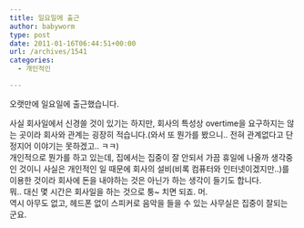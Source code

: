 ```yaml
---
title: 일요일에 출근
author: babyworm
type: post
date: 2011-01-16T06:44:51+00:00
url: /archives/1541
categories:
  - 개인적인

---
```

오랫만에 일요일에 출근했습니다. 

<div>
  사실 회사일에서 신경쓸 것이 있기는 하지만, 회사의 특성상 overtime을 요구하지는 않는 곳이라 회사와 관계는 굉장히 적습니다.(와서 또 뭔가를 봤으니.. 전혀 관계없다고 단정지어 이야기는 못하겠고.. ㅋㅋ)
</div>

<div>
</div>

<div>
  개인적으로 뭔가를 하고 있는데, 집에서는 집중이 잘 안되서 가끔 휴일에 나올까 생각중인 것이니 사실은 개인적인 일 때문에 회사의 설비(비록 컴퓨터와 인터넷이겠지만..)를 이용한 것이라 회사에 돈을 내야하는 것은 아닌가 하는 생각이 들기도 합니다.
</div>

<div>
  뭐.. 대신 몇 시간은 회사일을 하는 것으로 퉁~ 치면 되죠. 머.
</div>

<div>
</div>

<div>
  역시 아무도 없고, 헤드폰 없이 스피커로 음악을 들을 수 있는 사무실은 집중이 잘되는 군요.
</div>